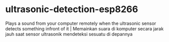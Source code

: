 # ultrasonic-detection-esp8266
Plays a sound from your computer remotely when the ultrasonic sensor detects something infront of it | Memainkan suara di komputer secara jarak jauh saat sensor ultrasonik mendeteksi sesuatu di depannya
